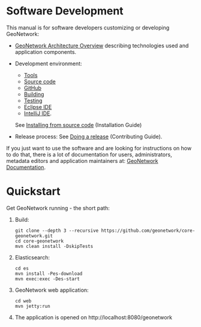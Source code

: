 # Software Development

This manual is for software developers customizing or developing GeoNetwork:

* [GeoNetwork Architecture Overview](OVERVIEW.md) describing technologies used and application components.
* Development environment:

  * [Tools](TOOLS.md)  
  * [Source code](SOURCE.md)
  * [GitHub](GITHUB.md)
  * [Building](BUILDING.md)
  * [Testing](TESTING.md)
  * [Eclipse IDE](ECLIPSE.md)
  * [IntelliJ IDE](INTELLIJ.md).
  
  See [Installing from source code](https://docs.geonetwork-opensource.org/latest/install-guide/installing-from-source-code/) (Installation Guide)

* Release process: See [Doing a release](https://docs.geonetwork-opensource.org/latest/contributing/doing-a-release/) (Contributing Guide).


If you just want to use the software and are looking for instructions on how to do that,
there is a lot of documentation for users,  administrators, metadata editors and application
maintainers at: [GeoNetwork Documentation](https://docs.geonetwork-opensource.org/latest/).

# Quickstart

Get GeoNetwork running - the short path:

1. Build:
   ```
   git clone --depth 3 --recursive https://github.com/geonetwork/core-geonetwork.git
   cd core-geonetwork
   mvn clean install -DskipTests
   ```

2. Elasticsearch:
   ```
   cd es
   mvn install -Pes-download
   mvn exec:exec -Des-start
   ```

3. GeoNetwork web application:
   ```
   cd web
   mvn jetty:run
   ```

4. The application is opened on http://localhost:8080/geonetwork 
